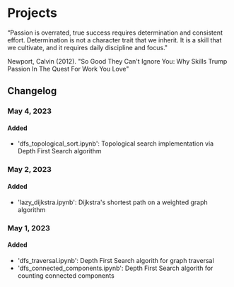 # Projects
“Passion is overrated, true success requires  determination and consistent effort.  Determination is not a character trait that we  inherit. It is a skill that we cultivate, and it  requires daily discipline and focus."

Newport, Calvin (2012). "So Good They Can't Ignore You: Why Skills Trump Passion In The Quest For Work You Love"



## Changelog

### May 4, 2023

#### Added
- 'dfs_topological_sort.ipynb': Topological search implementation via Depth First Search algorithm

### May 2, 2023

#### Added
- 'lazy_dijkstra.ipynb': Dijkstra's shortest path on a weighted graph algorithm

### May 1, 2023

#### Added
- 'dfs_traversal.ipynb': Depth First Search algorith for graph traversal
- 'dfs_connected_components.ipynb': Depth First Search algorith for counting connected components
